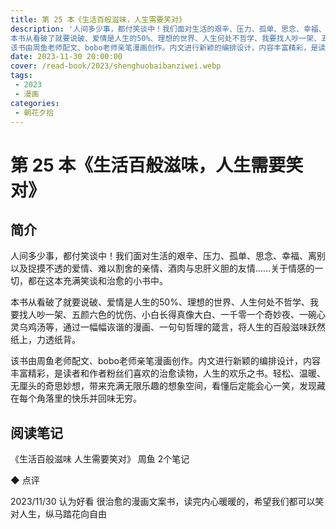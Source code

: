 ```yaml
---
title: 第 25 本《生活百般滋味，人生需要笑对》
description: '人间多少事，都付笑谈中！我们面对生活的艰辛、压力、孤单、思念、幸福、离别以及捉摸不透的爱情、难以割舍的亲情、酒肉与忠肝义胆的友情……关于情感的一切，都在这本充满笑谈和治愈的小书中。
本书从看破了就要说破、爱情是人生的50%、理想的世界、人生何处不哲学、我要找人吵一架、五颜六色的忧伤、小白长得真像大白、一千零一个奇妙夜、一碗心灵乌鸡汤等，通过一幅幅诙谐的漫画、一句句哲理的箴言，将人生的百般滋味跃然纸上，力透纸背。
该书由周鱼老师配文、bobo老师亲笔漫画创作。内文进行新颖的编排设计，内容丰富精彩，是读者和作者粉丝们喜欢的治愈读物，人生的欢乐之书。轻松、温暖、无厘头的奇思妙想，带来充满无限乐趣的想象空间，看懂后定能会心一笑，发现藏在每个角落里的快乐并回味无穷。'
date: 2023-11-30 20:00:00
cover: /read-book/2023/shenghuobaibanziwei.webp
tags:
 - 2023
 - 漫画
categories:
 - 朝花夕拾
---
```

# 第 25 本《生活百般滋味，人生需要笑对》

## 简介
人间多少事，都付笑谈中！我们面对生活的艰辛、压力、孤单、思念、幸福、离别以及捉摸不透的爱情、难以割舍的亲情、酒肉与忠肝义胆的友情……关于情感的一切，都在这本充满笑谈和治愈的小书中。

本书从看破了就要说破、爱情是人生的50%、理想的世界、人生何处不哲学、我要找人吵一架、五颜六色的忧伤、小白长得真像大白、一千零一个奇妙夜、一碗心灵乌鸡汤等，通过一幅幅诙谐的漫画、一句句哲理的箴言，将人生的百般滋味跃然纸上，力透纸背。

该书由周鱼老师配文、bobo老师亲笔漫画创作。内文进行新颖的编排设计，内容丰富精彩，是读者和作者粉丝们喜欢的治愈读物，人生的欢乐之书。轻松、温暖、无厘头的奇思妙想，带来充满无限乐趣的想象空间，看懂后定能会心一笑，发现藏在每个角落里的快乐并回味无穷。

## 阅读笔记
《生活百般滋味 人生需要笑对》
周鱼
2个笔记

◆  点评

2023/11/30 认为好看
很治愈的漫画文案书，读完内心暖暖的，希望我们都可以笑对人生，纵马踏花向自由
